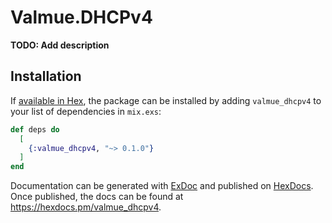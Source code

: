 # Valmue.DHCPv4

**TODO: Add description**

## Installation

If [available in Hex](https://hex.pm/docs/publish), the package can be installed
by adding `valmue_dhcpv4` to your list of dependencies in `mix.exs`:

```elixir
def deps do
  [
    {:valmue_dhcpv4, "~> 0.1.0"}
  ]
end
```

Documentation can be generated with [ExDoc](https://github.com/elixir-lang/ex_doc)
and published on [HexDocs](https://hexdocs.pm). Once published, the docs can
be found at <https://hexdocs.pm/valmue_dhcpv4>.

